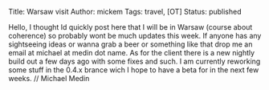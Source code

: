 Title: Warsaw visit
Author: mickem
Tags: travel, [OT]
Status: published

Hello, I thought Id quickly post here that I will be in Warsaw (course
about coherence) so probably wont be much updates this week. If anyone
has any sightseeing ideas or wanna grab a beer or something like that
drop me an email at michael at medin dot name. As for the client there
is a new nightly build out a few days ago with some fixes and such. I am
currently reworking some stuff in the 0.4.x brance wich I hope to have a
beta for in the next few weeks. // Michael Medin
